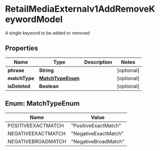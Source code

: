 

# RetailMediaExternalv1AddRemoveKeywordModel

A single keyword to be added or removed

## Properties

Name | Type | Description | Notes
------------ | ------------- | ------------- | -------------
**phrase** | **String** |  |  [optional]
**matchType** | [**MatchTypeEnum**](#MatchTypeEnum) |  |  [optional]
**isDeleted** | **Boolean** |  |  [optional]



## Enum: MatchTypeEnum

Name | Value
---- | -----
POSITIVEEXACTMATCH | &quot;PositiveExactMatch&quot;
NEGATIVEEXACTMATCH | &quot;NegativeExactMatch&quot;
NEGATIVEBROADMATCH | &quot;NegativeBroadMatch&quot;



